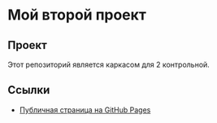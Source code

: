 # Мой второй проект

## Проект
Этот репозиторий  является каркасом для 2 контрольной.

## Ссылки

- [Публичная страница на GitHub Pages](https://mikle-kekich.github.io/KR2-Front-back/index.html)

